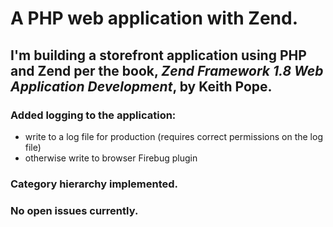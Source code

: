 # A PHP web application with Zend.

## I'm building a storefront application using PHP and Zend per the book, *Zend Framework 1.8 Web Application Development*, by Keith Pope.

### Added logging to the application:
* write to a log file for production (requires correct permissions on the log file)
* otherwise write to browser Firebug plugin

### Category hierarchy implemented.

### No open issues currently.
